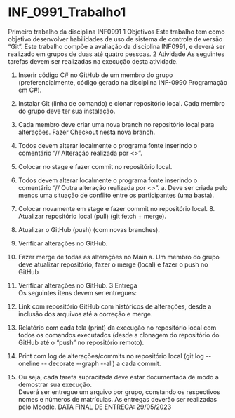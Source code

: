 # INF_0991_Trabalho1
Primeiro trabalho da disciplina INF0991
1 Objetivos 
Este trabalho tem como objetivo desenvolver habilidades de uso de sistema de controle  de versão “Git”. Este trabalho compõe a avaliação da disciplina INF0991, e deverá ser  realizado em grupos de duas até quatro pessoas. 
2 Atividade 
As seguintes tarefas devem ser realizadas na execução desta atividade.  
1. Inserir código C# no GitHub de um membro do grupo (preferencialmente,  código gerado na disciplina INF-0990 Programação em C#). 

2. Instalar Git (linha de comando) e clonar repositório local. Cada membro do  grupo deve ter sua instalação.  
3. Cada membro deve criar uma nova branch no repositório local para alterações. Fazer Checkout nesta nova branch. 
4. Todos devem alterar localmente o programa fonte inserindo o comentário “//  Alteração realizada por <<seu nome>>”.  
5. Colocar no stage e fazer commit no repositório local. 
6. Todos devem alterar localmente o programa fonte inserindo o comentário “//  Outra alteração realizada por <<seu nome>>”. 
a. Deve ser criada pelo menos uma situação de conflito entre os  participantes (uma basta). 
7. Colocar novamente em stage e fazer commit no repositório local. 8. Atualizar repositório local (pull) (git fetch + merge).  
9. Atualizar o GitHub (push) (com novas branches). 
10. Verificar alterações no GitHub. 
11. Fazer merge de todas as alterações no Main 
a. Um membro do grupo deve atualizar repositório, fazer o merge (local) e  fazer o push no GitHub 
12. Verificar alterações no GitHub.
3 Entrega  
Os seguintes itens devem ser entregues: 
1. Link com repositório GitHub com históricos de alterações, desde a inclusão dos arquivos até a correção e merge. 
2. Relatório com cada tela (print) da execução no repositório local com todos os  comandos executados (desde a clonagem do repositório do GitHub até o “push”  no repositório remoto). 
3. Print com log de alterações/commits no repositório local (git log --oneline -- decorate --graph --all) a cada commit.  
4. Ou seja, cada tarefa supracitada deve estar documentada de modo a demostrar sua  execução.  
Deverá ser entregue um arquivo por grupo, constando os respectivos nomes e números de matrículas. As entregas deverão ser realizadas pelo Moodle. 
DATA FINAL DE ENTREGA: 29/05/2023
